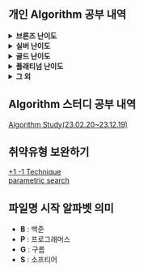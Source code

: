 ## 개인 Algorithm 공부 내역
<details>
<summary> <b>브론즈 난이도</b> </summary>

|                               문제명(링크)                                | 난이도 |          유형           |                           비고                           |
|:--------------------------------------------------------------------:|:---:|:---------------------:|:------------------------------------------------------:|
|         [최대공약수와 최소공배수](https://www.acmicpc.net/problem/2609)         | B1  |          수학           |      [대회 문제](https://www.acmicpc.net/category/74)      |
|              [평균](https://www.acmicpc.net/problem/1546)              | B1  |       수학, 사칙연산        |                                                        |
|        [Slice String](https://www.acmicpc.net/problem/30034)         | B1  |    구현, 자료 구조, 문자열     | [대회 문제](https://www.acmicpc.net/category/detail/3910)  |
|            [단어 공부](https://www.acmicpc.net/problem/1157)             | B1  |        구현, 문자열        |                                                        |
|         [달팽이는 올라가고 싶다](https://www.acmicpc.net/problem/2869)         | B1  |          수학           |  [대회 문제](https://www.acmicpc.net/category/detail/76)   |
|          [부녀회장이 될테야](https://www.acmicpc.net/problem/2775)           | B1  |      수학, 구현, DP       |                                                        |
|         [소수가 아닌 수 2](https://www.acmicpc.net/problem/29196)          | B1  |       수학, 애드 혹        | [대회 문제](https://www.acmicpc.net/category/detail/3769)  |
|        [3단 초콜릿 아이스크림](https://www.acmicpc.net/problem/28255)         | B1  |        구현, 문자열        | [대회 문제](https://www.acmicpc.net/category/detail/3610)  |
|             [컵홀더](https://www.acmicpc.net/problem/2810)              | B1  |     구현, 그리디, 문자열      |  [대회 문제](https://www.acmicpc.net/category/detail/71)   |
|            [팰린드롬수](https://www.acmicpc.net/problem/1259)             | B1  |        구현, 문자열        | [대회 문제](https://www.acmicpc.net/category/detail/1142)  |
|           [Hashing](https://www.acmicpc.net/problem/15829)           | B2  |      구현, 문자열, 해싱      |     [대회 문제](https://www.acmicpc.net/category/701)      |
|            [OX 퀴즈](https://www.acmicpc.net/problem/8958)             | B2  |        구현, 문자열        | [대회 문제](https://www.acmicpc.net/category/detail/1067)  |
|      [Union Maplestory](https://www.acmicpc.net/problem/28455)       | B2  |        구현, 정렬         | [대회 문제](https://www.acmicpc.net/category/detail/3675)  |
|            [TV 크기](https://www.acmicpc.net/problem/1297)             | B2  |     기하학, 피타고라스 정리     |                                                        |
|            [단어의 개수](https://www.acmicpc.net/problem/1152)            | B2  |        구현, 문자열        |                                                        |
|             [거스름돈](https://www.acmicpc.net/problem/5585)             | B2  |          그리디          |  [대회 문제](https://www.acmicpc.net/category/detail/553)  |
|          [럭키 스트레이트](https://www.acmicpc.net/problem/18406)           | B2  |        구현, 문자열        |                                                        |
|            [모스 부호](https://www.acmicpc.net/problem/29701)            | B2  |  구현, 자료 구조, 문자열, 해시   | [대회 문제](https://www.acmicpc.net/category/detail/3867)  |
|            [문자열 반복](https://www.acmicpc.net/problem/2675)            | B2  |        구현, 문자열        |   [대회 문제](https://www.acmicpc.net/category/detail/5)   |
|              [벌집](https://www.acmicpc.net/problem/2292)              | B2  |          수학           | [대회 문제](https://www.acmicpc.net/category/detail/1089)  |
|             [분해합](https://www.acmicpc.net/problem/2231)              | B2  |         완전 탐색         | [대회 문제](https://www.acmicpc.net/category/detail/1067)  |
|             [블랙잭](https://www.acmicpc.net/problem/2798)              | B2  |         완전 탐색         |  [대회 문제](https://www.acmicpc.net/category/detail/73)   |
|              [상수](https://www.acmicpc.net/problem/2908)              | B2  |        수학, 구현         |  [대회 문제](https://www.acmicpc.net/category/detail/85)   |
|            [소수 찾기](https://www.acmicpc.net/problem/1978)             | B2  |    수학, 정수론, 소수 판정     |                                                        |
|            [숫자의 갯수](https://www.acmicpc.net/problem/2577)            | B2  |     수학, 구현, 사칙연산      |      [대회 문제](https://www.acmicpc.net/category/70)      |
|            [시험 감독](https://www.acmicpc.net/problem/13458)            | B2  |       수학, 사칙연산        |                                                        |
|           [알파벳 찾기](https://www.acmicpc.net/problem/10809)            | B2  |        구현, 문자열        |                                                        |
|          [점심시간 레이스](https://www.acmicpc.net/problem/28236)           | B2  |       수학, 사칙연산        | [대회 문제](https://www.acmicpc.net/category/detail/3608)  |
|           [ACM 호텔](https://www.acmicpc.net/problem/10250)            | B3  |     수학, 구현, 사칙연산      | [대회 문제](https://www.acmicpc.net/category/detail/1283)  |
|         [Since 1973](https://www.acmicpc.net/problem/28135)          | B3  |     수학, 구현, 사칙연산      |     [대회 문제](https://www.acmicpc.net/category/848)      |
|             [최댓값](https://www.acmicpc.net/problem/2562)              | B3  |          구현           |      [대회 문제](https://www.acmicpc.net/category/68)      |
|           [Фигурки](https://www.acmicpc.net/problem/29029)           | B3  |        구현, 그리디        |     [대회 문제](https://www.acmicpc.net/category/892)      |
|            [네 번째 점](https://www.acmicpc.net/problem/3009)            | B3  |        구현, 기하학        |     [대회 문제](https://www.acmicpc.net/category/100)      |
|         [첨탑 밀어서 부수기](https://www.acmicpc.net/problem/28014)          | B3  |          그리디          |     [대회 문제](https://www.acmicpc.net/category/844)      |
|            [브실혜성](https://www.acmicpc.net/problem/29722)             | B3  |        수학, 구현         | [대회 문제](https://www.acmicpc.net/category/detail/3876)  |
|           [삼각형과 세 변](https://www.acmicpc.net/problem/5073)           | B3  |      수학, 구현, 기하학      |  [대회 문제](https://www.acmicpc.net/category/detail/445)  |
|          [세탁소 사장 동혁](https://www.acmicpc.net/problem/2720)           | B3  |     수학, 그리디, 사칙연산     |  [대회 문제](https://www.acmicpc.net/category/detail/10)   |
|          [직사각형에서 탈출](https://www.acmicpc.net/problem/1085)           | B3  |        수학, 기하학        |                                                        |
|            [직각삼각형](https://www.acmicpc.net/problem/4153)             | B3  |    수학, 기하학, 피타고라스     |  [대회 문제](https://www.acmicpc.net/category/detail/475)  |
|           [최소, 최대](https://www.acmicpc.net/problem/10818)            | B3  |        수학, 구현         |                                                        |
|           [최장 스트릭](https://www.acmicpc.net/problem/29752)            | B3  |          구현           |     [대회 문제](https://www.acmicpc.net/category/209)      |
|            [택시 기하학](https://www.acmicpc.net/problem/3053)            | B3  |        수학, 기하학        |  [대회 문제](https://www.acmicpc.net/category/detail/108)  |
|         [팰린드롬인지 확인하기](https://www.acmicpc.net/problem/10988)         | B3  |        구현, 문자열        |                                                        |
|           [DKSH 찾기](https://www.acmicpc.net/problem/29766)           | B4  |        구현, 문자열        | [대회 문제](https://www.acmicpc.net/category/detail/3869)  |
|          [Archivist](https://www.acmicpc.net/problem/28454)          | B4  |          구현           | [대회 문제](https://www.acmicpc.net/category/detail/2348)  |
|      [Goodbye, Code Jam](https://www.acmicpc.net/problem/29738)      | B4  |          구현           | [대회 문제](https://www.acmicpc.net/category/detail/3876)  |
|             [모비스](https://www.acmicpc.net/problem/28074)             | B4  |        구현, 문자열        |     [대회 문제](https://www.acmicpc.net/category/846)      |
|   [Рождественская лотерея](https://www.acmicpc.net/problem/29683)    | B4  |       수학, 사칙연산        |     [대회 문제](https://www.acmicpc.net/category/924)      |
|          [Oddities](https://www.acmicpc.net/problem/10480)           | B4  |     수학, 구현, 사칙연산      | [대회 문제](https://www.acmicpc.net/category/detail/1308)  |
|       [Previous Level](https://www.acmicpc.net/problem/28453)        | B4  |     구현, 많은 조건 분기      | [대회 문제](https://www.acmicpc.net/category/detail/3675)  |
|         [Rust Study](https://www.acmicpc.net/problem/30033)          | B4  |          구현           | [대회 문제](https://www.acmicpc.net/category/detail/3910)  |
|            [Файлы](https://www.acmicpc.net/problem/29546)            | B4  |        구현, 문자열        | [대회 문제](https://www.acmicpc.net/category/detail/3827)  |
| [Advance to Taoyuan Regional](https://www.acmicpc.net/problem/30319) | B4  |     수학, 구현, 사칙연산      | [대회 문제](https://www.acmicpc.net/category/detail/3989)  |
|          [공백 없는 A+B](https://www.acmicpc.net/problem/15873)          | B4  |  수학, 사칙연산, 많은 조건 분기   |                                                        |
|           [Поп-ит](https://www.acmicpc.net/problem/30585)            | B4  |        구현, 문자열        | [대회 문제](https://www.acmicpc.net/category/detail/4023)  |
|  [Amusement Park Adventure](https://www.acmicpc.net/problem/29986)   | B4  |          구현           | [대회 문제](https://www.acmicpc.net/category/detail/3902)  |
|       [Торговый центр](https://www.acmicpc.net/problem/28648)        | B4  |     수학, 구현, 사칙연산      |     [대회 문제](https://www.acmicpc.net/category/875)      |
|             [별 찍기](https://www.acmicpc.net/problem/2439)             | B4  |          구현           |                                                        |
|    [gahui and sousenkyo 3](https://www.acmicpc.net/problem/30793)    | B4  |     수학, 구현, 사칙연산      | [대회 문제](https://www.acmicpc.net/category/detail/4069)  |
|       [브실이와 친구가 되고 싶어](https://www.acmicpc.net/problem/29736)        | B4  |     수학, 구현, 사칙연산      | [대회 문제](https://www.acmicpc.net/category/detail/3876)  |
|    [gahui and sousenkyo 1](https://www.acmicpc.net/problem/30791)    | B4  |          구현           | [대회 문제](https://www.acmicpc.net/category/detail/4069)) |
|           [삼각형 외우기](https://www.acmicpc.net/problem/10101)           | B4  |        구현, 기하학        | [대회 문제](https://www.acmicpc.net/category/detail/1261)  |
|            [숫자의 합](https://www.acmicpc.net/problem/11720)            | B4  |      수학, 구현, 문자열      |                                                        |
|           [알파벳 갯수](https://www.acmicpc.net/problem/10808)            | B4  |        구현, 문자열        |                                                        |
|           [인공지능 시계](https://www.acmicpc.net/problem/2530)            | B4  |       수학, 사칙연산        |      [대회 문제](https://www.acmicpc.net/category/58)      |
|        [Triple Sevens](https://www.acmicpc.net/problem/31518)        | B4  |          구현           |     [대회 문제](https://www.acmicpc.net/category/1019)     |
|          [Cornhole](https://www.acmicpc.net/problem/27855)           | B4  |     수학, 구현, 사칙연산      | [대회 문제](https://www.acmicpc.net/category/detail/3555)  |
|          [치즈버거 만들기](https://www.acmicpc.net/problem/30017)           | B4  |     수학, 구현, 사칙연산      |     [대회 문제](https://www.acmicpc.net/category/943)      |
|    [Fold the Paper Nicely](https://www.acmicpc.net/problem/26340)    | B4  |     수학, 구현, 사칙연산      | [대회 문제](https://www.acmicpc.net/category/detail/3267)  |
|           [Periods](https://www.acmicpc.net/problem/26560)           | B4  |          문자열          |     [대회 문제](https://www.acmicpc.net/category/786)      |
|             [시계탑](https://www.acmicpc.net/problem/31561)             | B4  |       수학, 사칙연산        | [대회 문제](https://www.acmicpc.net/category/detail/4171)  |
|      [Äpplen och päron](https://www.acmicpc.net/problem/21354)       | B4  |     수학, 구현, 사칙연산      |     [대회 문제](https://www.acmicpc.net/category/523)      |
|   [Good Coin Denomination](https://www.acmicpc.net/problem/26350)    | B4  |          구현           | [대회 문제](https://www.acmicpc.net/category/detail/3268)  |
| [現れている数字 (Appearing Numbers)](https://www.acmicpc.net/problem/31609) | B4  |          구현           | [대회 문제](https://www.acmicpc.net/category/detail/4174)  |
|     [画数数え (Stroke Count)](https://www.acmicpc.net/problem/31612)     | B4  |     수학, 문자열, 사칙연산     | [대회 문제](https://www.acmicpc.net/category/detail/4174)  |
|   [揃った文字 (Matched Letters)](https://www.acmicpc.net/problem/31616)   | B4  |        구현, 문자열        | [대회 문제](https://www.acmicpc.net/category/detail/4174)  |
|   [三連続 (Three Consecutive)](https://www.acmicpc.net/problem/31636)   | B4  |        구현, 문자열        | [대회 문제](https://www.acmicpc.net/category/detail/4178)  |
|         [Sticky Keys](https://www.acmicpc.net/problem/31656)         | B4  |        구현, 문자열        | [대회 문제](https://www.acmicpc.net/category/detail/4183)  |
|     [和の判定 (Sum Checker)](https://www.acmicpc.net/problem/31607)      | B4  |       수학, 사칙연산        | [대회 문제](https://www.acmicpc.net/category/detail/4174)  |
|          [桁 (Digit)](https://www.acmicpc.net/problem/31615)          | B4  |       수학, 사칙연산        | [대회 문제](https://www.acmicpc.net/category/detail/4174)  |
|           [Комната](https://www.acmicpc.net/problem/27245)           | B4  |       수학, 사칙연산        | [대회 문제](https://www.acmicpc.net/category/detail/3454)  |
|        [Sun and Moon](https://www.acmicpc.net/problem/27590)         | B4  | 구현, 브루트포스 알고리즘, 시뮬레이션 | [대회 문제](https://www.acmicpc.net/category/detail/3516)  |
|         [Rain Diary](https://www.acmicpc.net/problem/27182)          | B4  |       수학, 사칙연산        | [대회 문제](https://www.acmicpc.net/category/detail/3445)  |
|       [Любитель нулей](https://www.acmicpc.net/problem/27257)        | B4  |   수학, 구현, 문자열, 사칙연산   | [대회 문제](https://www.acmicpc.net/category/detail/3457)  |
|        [Poziome serca](https://www.acmicpc.net/problem/26772)        | B4  |          구현           |     [대회 문제](https://www.acmicpc.net/category/719)      |
|         [Vowel Count](https://www.acmicpc.net/problem/26314)         | B4  |        구현, 문자열        | [대회 문제](https://www.acmicpc.net/category/detail/3265)  |
|           [특별한 가지](https://www.acmicpc.net/problem/31668)            | B4  |       수학, 사칙연산        | [대회 문제](https://www.acmicpc.net/category/detail/4188)  |
|      [SciComLove (2024)](https://www.acmicpc.net/problem/31746)      | B4  |        구현, 문자열        | [대회 문제](https://www.acmicpc.net/category/detail/4193)  |
|        [Deliv-e-droid](https://www.acmicpc.net/problem/28248)        | B4  |     수학, 구현, 사칙연산      | [대회 문제](https://www.acmicpc.net/category/detail/3615)  |
|      [Граничные клетки](https://www.acmicpc.net/problem/27213)       | B4  |       수학, 사칙연산        | [대회 문제](https://www.acmicpc.net/category/detail/3448)  |
|         [Greetings!](https://www.acmicpc.net/problem/17548)          | B4  |        구현, 문자열        | [대회 문제](https://www.acmicpc.net/category/detail/2066)  |
|        [가희와 클럽 오디션 1](https://www.acmicpc.net/problem/30794)         | B4  |   수학, 구현, 문자열, 사칙연산   | [대회 문제](https://www.acmicpc.net/category/detail/4069)  |
|          [Gömda ord](https://www.acmicpc.net/problem/24196)          | B4  |        구현, 문자열        |     [대회 문제](https://www.acmicpc.net/category/632)      |
|          [Shipping](https://www.acmicpc.net/problem/26530)           | B4  |     수학, 구현, 사칙연산      |     [대회 문제](https://www.acmicpc.net/category/784)      |
|         [Big Number](https://www.acmicpc.net/problem/26495)          | B4  |          구현           |     [대회 문제](https://www.acmicpc.net/category/785)      |
|      [Zagubiona litera](https://www.acmicpc.net/problem/26731)       | B4  |        구현, 문자열        |     [대회 문제](https://www.acmicpc.net/category/717)      |
|         [Absolutely](https://www.acmicpc.net/problem/26500)          | B4  |       수학, 사칙연산        |     [대회 문제](https://www.acmicpc.net/category/783)      |
|       [Triangle Height](https://www.acmicpc.net/problem/26592)       | B4  |       수학, 사칙연산        |     [대회 문제](https://www.acmicpc.net/category/787)      |
|          [RICE SACK](https://www.acmicpc.net/problem/9699)           | B4  |          구현           | [대회 문제](https://www.acmicpc.net/category/detail/1193)  |
|       [Buying in Bulk](https://www.acmicpc.net/problem/26332)        | B4  |       수학, 사칙연산        | [대회 문제](https://www.acmicpc.net/category/detail/3266)  |
|      [Сравнение комнат](https://www.acmicpc.net/problem/27267)       | B4  |       수학, 사칙연산        | [대회 문제](https://www.acmicpc.net/category/detail/3459)  |
|    [Corona Virus Testing](https://www.acmicpc.net/problem/25828)     | B4  |       수학, 사칙연산        | [대회 문제](https://www.acmicpc.net/category/detail/3205)  |
|            [Area](https://www.acmicpc.net/problem/28490)             | B4  |     수학, 구현, 사칙연산      | [대회 문제](https://www.acmicpc.net/category/detail/3640)  |
|          [Skarpetki](https://www.acmicpc.net/problem/26742)          | B4  |   수학, 구현, 문자열, 사칙연산   |     [대회 문제](https://www.acmicpc.net/category/717)      |
|        [Большой удой](https://www.acmicpc.net/problem/26057)         | B4  |       수학, 사칙연산        | [대회 문제](https://www.acmicpc.net/category/detail/3226)  |
|            [Acres](https://www.acmicpc.net/problem/26532)            | B4  |       수학, 사칙연산        |     [대회 문제](https://www.acmicpc.net/category/784)      |
|         [Majestic 10](https://www.acmicpc.net/problem/25893)         | B4  |     수학, 구현, 사칙연산      | [대회 문제](https://www.acmicpc.net/category/detail/3213)  |
|       [Find the Twins](https://www.acmicpc.net/problem/25932)        | B4  |          구현           | [대회 문제](https://www.acmicpc.net/category/detail/3216)  |
|            [Pizza](https://www.acmicpc.net/problem/26566)            | B4  |     수학, 기하학, 사칙연산     |     [대회 문제](https://www.acmicpc.net/category/786)      |
|           [Hurra!](https://www.acmicpc.net/problem/26767)            | B4  |     수학, 구현, 사칙연산      |     [대회 문제](https://www.acmicpc.net/category/719)      |
|     [末尾の文字 (Last Letter)](https://www.acmicpc.net/problem/27541)     | B4  |        구현, 문자열        | [대회 문제](https://www.acmicpc.net/category/detail/3500)  |
|           [글로벌 포닉스](https://www.acmicpc.net/problem/31775)           | B4  |        구현, 문자열        |     [대회 문제](https://www.acmicpc.net/category/1031)     |
|        [Electric Bill](https://www.acmicpc.net/problem/25881)        | B4  |       수학, 사칙연산        | [대회 문제](https://www.acmicpc.net/category/detail/3212)  |
|       [Lots of Liquid](https://www.acmicpc.net/problem/25991)        | B4  |       수학, 사칙연산        | [대회 문제](https://www.acmicpc.net/category/detail/3221)  |
|           [A+B -7](https://www.acmicpc.net/problem/11021)            | B5  |     수학, 구현, 사칙연산      |                                                        |
|             [AxB](https://www.acmicpc.net/problem/10998)             | B5  |     수학, 구현, 사칙연산      |                                                        |
|           [두 수 비교하기](https://www.acmicpc.net/problem/1330)           | B5  |          구현           |                                                        |
|          [2023 밈 투표](https://www.acmicpc.net/problem/29731)          | B5  |        구현, 문자열        | [대회 문제](https://www.acmicpc.net/category/detail/3876)  |
|           [A+B -4](https://www.acmicpc.net/problem/10951)            | B5  |     수학, 구현, 사칙연산      |                                                        |
|             [A+B](https://www.acmicpc.net/problem/1000)              | B5  |     수학, 구현, 사칙연산      |                                                        |
|             [A-B](https://www.acmicpc.net/problem/1001)              | B5  |     수학, 구현, 사칙연산      |                                                        |
|             [A/B](https://www.acmicpc.net/problem/1008)              | B5  |     수학, 구현, 사칙연산      |                                                        |
|           [Lucky 7](https://www.acmicpc.net/problem/30224)           | B5  |        수학, 구현         | [대회 문제](https://www.acmicpc.net/category/detail/3975)  |
|            [Pups](https://www.acmicpc.net/problem/26575)             | B5  |       수학, 사칙연산        |     [대회 문제](https://www.acmicpc.net/category/787)      |
|      [Welcome to SMUPC!](https://www.acmicpc.net/problem/29699)      | B5  |   수학, 구현, 문자열, 사칙연산   | [대회 문제](https://www.acmicpc.net/category/detail/3867)  |
|             [검증 수](https://www.acmicpc.net/problem/2475)             | B5  |     수학, 구현, 사칙연산      |      [대회 문제](https://www.acmicpc.net/category/62)      |
|          [X보다 작은 수](https://www.acmicpc.net/problem/10871)           | B5  |          구현           |                                                        |
|             [삼각형](https://www.acmicpc.net/problem/29751)             | B5  |     수학, 기하학, 사칙연산     |     [대회 문제](https://www.acmicpc.net/category/209)      |
|             [세금](https://www.acmicpc.net/problem/20492)              | B5  |       수학, 사칙연산        | [대회 문제](https://www.acmicpc.net/category/detail/2376)  |
|           [세제곱의 합](https://www.acmicpc.net/problem/28701)            | B5  |     수학, 구현, 사칙연산      | [대회 문제](https://www.acmicpc.net/category/detail/3707)  |
|     [조별과제를 하려는데 조장이 사라졌다](https://www.acmicpc.net/problem/15727)     | B5  |       수학, 사칙연산        |     [대회 문제](https://www.acmicpc.net/category/789)      |
|         [코드마스터 2023](https://www.acmicpc.net/problem/28235)          | B5  |          구현           | [대회 문제](https://www.acmicpc.net/category/detail/3608)  |
|             [학점계산](https://www.acmicpc.net/problem/2754)             | B5  |        구현, 문자열        |                                                        |
|            [행렬 덧셈](https://www.acmicpc.net/problem/2738)             | B5  |        수학, 구현         |                                                        |
|         [果物 (Fruit)](https://www.acmicpc.net/problem/31606)          | B5  |       수학, 사칙연산        |  대회 문제](https://www.acmicpc.net/category/detail/4174)  |
|    [飴の袋詰め (Drops Packing)](https://www.acmicpc.net/problem/31610)    | B5  |       수학, 사칙연산        |  대회 문제](https://www.acmicpc.net/category/detail/4174)  |
|        [火曜日 (Tuesday)](https://www.acmicpc.net/problem/31611)        | B5  |     수학, 구현, 사칙연산      |  대회 문제](https://www.acmicpc.net/category/detail/4174)  |
|         [分 (Minutes)](https://www.acmicpc.net/problem/31614)         | B5  |       수학, 사칙연산        |  대회 문제](https://www.acmicpc.net/category/detail/4174)  |
|  [ハミング距離 (Hamming Distance)](https://www.acmicpc.net/problem/31608)  | B5  |        구현, 문자열        |  대회 문제](https://www.acmicpc.net/category/detail/4174)  |
|       [Adding Trouble](https://www.acmicpc.net/problem/31654)        | B5  |        구현, 문자열        |  대회 문제](https://www.acmicpc.net/category/detail/4183)  |

</details>

<details>
<summary> <b>실버 난이도</b> </summary>

|                                   문제명(링크)                                    | 난이도 |           유형           |                          비고                           |
|:----------------------------------------------------------------------------:|:---:|:----------------------:|:-----------------------------------------------------:|
|             [구간 합 구하기 5](https://www.acmicpc.net/problem/11660)              | S1  |        DP, 누적 합        |                                                       |
|                  [곱셈](https://www.acmicpc.net/problem/1629)                  | S1  |       수학, 분할 정복        |                                                       |
|               [1로 만들기2](https://www.acmicpc.net/problem/12852)               | S1  |       DP, Graph        |                                                       |
|                  [Z](https://www.acmicpc.net/problem/1074)                   | S1  |       분할 정복, 재귀        |                                                       |
|                 [INK](https://www.acmicpc.net/problem/30036)                 | S1  |       구현, 시뮬레이션        | [대회 문제](https://www.acmicpc.net/category/detail/3910) |
|               [단지번호붙이기](https://www.acmicpc.net/problem/2667)                | S1  |     그래프, DFS, BFS      |     [대회 문제](https://www.acmicpc.net/category/82)      |
|                [미로 탐색](https://www.acmicpc.net/problem/2178)                 | S1  |        그래프, BFS        |                                                       |
|              [블랙홀과 소행성](https://www.acmicpc.net/problem/29755)               | S1  |       정렬, 이분 탐색        |     [대회 문제](https://www.acmicpc.net/category/209)     |
| [세상에는 많은 유튜버가 있고, 그중에서 버츄얼 유튜버도 존재한다](https://www.acmicpc.net/problem/29754) | S1  |     구현, 자료 구조, 해시      |     [대회 문제](https://www.acmicpc.net/category/209)     |
|                 [숨바꼭질](https://www.acmicpc.net/problem/1697)                 | S1  |        그래프, BFS        |     [대회 문제](https://www.acmicpc.net/category/162)     |
|               [쉬운 계단 수](https://www.acmicpc.net/problem/10844)               | S1  |           DP           |                                                       |
|              [연산자 끼워넣기](https://www.acmicpc.net/problem/14888)               | S1  |      완전 탐색, 백트래킹       |                                                       |
|            [오늘은 OS 숙제 제출일](https://www.acmicpc.net/problem/2730)             | S1  |   구현, 문자열, 완전 탐색, 파싱   |  [대회 문제](https://www.acmicpc.net/category/detail/11)  |
|                [정수 삼각형](https://www.acmicpc.net/problem/1932)                | S1  |           DP           |     [대회 문제](https://www.acmicpc.net/category/570)     |
|              [카드 합체 놀이](https://www.acmicpc.net/problem/15903)               | S1  |   자료 구조, 그리디, 우선순위 큐   | [대회 문제](https://www.acmicpc.net/category/detail/1891) |
|                [포도주 시식](https://www.acmicpc.net/problem/2156)                | S1  |           DP           |                                                       |
|                [회의실 배정](https://www.acmicpc.net/problem/1931)                | S1  |        그리디, 정렬         |                                                       |
|                [나무 자르기](https://www.acmicpc.net/problem/2805)                | S2  |    이분 탐색, 매개 변수 탐색     |  [대회 문제](https://www.acmicpc.net/category/detail/72)  |
|               [DFS와 BFS](https://www.acmicpc.net/problem/1260)               | S2  |          그래프           |                                                       |
|                [랜선 자르기](https://www.acmicpc.net/problem/1654)                | S2  |     이분탐색, 매개변수 탐색      |                                                       |
|               [마인크래프트](https://www.acmicpc.net/problem/18111)                | S2  |       구현, 완전 탐색        |     [대회 문제](https://www.acmicpc.net/category/693)     |
|               [병사 배치하기](https://www.acmicpc.net/problem/18353)               | S2  |   DP,가장 긴 증가하는 부분 수열   |                                                       |
|               [부분 수열의 합](https://www.acmicpc.net/problem/1182)               | S2  |      완전 탐색, 백트래킹       |                                                       |
|               [색종이 만들기](https://www.acmicpc.net/problem/2630)                | S2  |       분할 정복, 재귀        |     [대회 문제](https://www.acmicpc.net/category/77)      |
|                [스택 수열](https://www.acmicpc.net/problem/1874)                 | S2  |       자료 구조, 스택        |                                                       |
|                 [에디터](https://www.acmicpc.net/problem/1406)                  | S2  |    자료 구조, 스택, 연결리스트    |                                                       |
|              [연결 요소의 개수](https://www.acmicpc.net/problem/11724)              | S2  |     그래프, DFS, BFS      |                                                       |
|                [유기농 배추](https://www.acmicpc.net/problem/1012)                | S2  |     그래프, DFS, BFS      |                                                       |
|                [좌표 압축](https://www.acmicpc.net/problem/18870)                | S2  |       정렬, 좌표 압축        |                                                       |
|               [초콜릿 보관함](https://www.acmicpc.net/problem/28256)               | S2  |    구현, 그래프, 문자열, 정렬    | [대회 문제](https://www.acmicpc.net/category/detail/3610) |
|                [최대 힙](https://www.acmicpc.net/problem/11279)                 | S2  |     자료 구조, 우선순위 큐      |                                                       |
|                 [최소 힙](https://www.acmicpc.net/problem/1927)                 | S2  |     자료 구조, 우선순위 큐      |                                                       |
|              [트리의 부모 찾기](https://www.acmicpc.net/problem/11725)              | S2  |   그래프, 트리, BFS, DFS    |                                                       |
|            [특정 거리의 도시 찾기](https://www.acmicpc.net/problem/18352)             | S2  | 그래프, BFS, 다익스트라, 최단 경로 |                                                       |
|                [1로 만들기](https://www.acmicpc.net/problem/1463)                | S3  |           DP           |                                                       |
|               [2xn 타일링](https://www.acmicpc.net/problem/11726)               | S3  |           DP           |                                                       |
|              [2xn 타일링2](https://www.acmicpc.net/problem/11727)               | S3  |           DP           |                                                       |
|              [1,2,3 더하기](https://www.acmicpc.net/problem/9095)               | S3  |          그리디           | [대회 문제](https://www.acmicpc.net/category/detail/884)  |
|              [N과 M (2)](https://www.acmicpc.net/problem/15650)               | S3  |          백트래킹          |                                                       |
|              [N과 M (5)](https://www.acmicpc.net/problem/15654)               | S3  |          백트래킹          |                                                       |
|                [프린터 큐](https://www.acmicpc.net/problem/1966)                 | S3  |   구현, 자료구조, 시뮬레이션, 큐   |  [대회 문제](https://www.acmicpc.net/category/detail/55)  |
|         [개발자 지망생 구름이의 취업 뽀개기](https://www.acmicpc.net/problem/29155)         | S3  |        그리디, 정렬         | [대회 문제](https://www.acmicpc.net/category/detail/3855) |
|                [계단 오르기](https://www.acmicpc.net/problem/2579)                | S3  |           DP           |     [대회 문제](https://www.acmicpc.net/category/70)      |
|                 [바이러스](https://www.acmicpc.net/problem/2606)                 | S3  |     그래프, DFS, BFS      |     [대회 문제](https://www.acmicpc.net/category/74)      |
|                [소수 구하기](https://www.acmicpc.net/problem/1929)                | S3  |     수학, 정수론, 소수 판정     |                                                       |
|                [수리공 항승](https://www.acmicpc.net/problem/1449)                | S3  |        그리디, 정렬         |                                                       |
|                 [안테나](https://www.acmicpc.net/problem/18310)                 | S3  |      수학, 그리디, 정렬       |                                                       |
|                [어린 왕자](https://www.acmicpc.net/problem/1004)                 | S3  |        수학, 기하학         |                                                       |
|             [재밌는 나머지 연산](https://www.acmicpc.net/problem/28138)              | S3  |     수학, 정수론, 소수 판정     |    [대회 문제](https://www.acmicpc.net/problem/28138)     |
|                  [조합](https://www.acmicpc.net/problem/2407)                  | S3  |    수학, 조합론, 큰 수 연산     |                                                       |
|                  [터렛](https://www.acmicpc.net/problem/1002)                  | S3  |   수학, 기하학, 많은 조건 분기    |                                                       |
|                 [통계학](https://www.acmicpc.net/problem/2108)                  | S3  |       수학, 구현, 정렬       |                                                       |
|                 [퇴사](https://www.acmicpc.net/problem/14501)                  | S3  |       DP, 완전 탐색        |                                                       |
|               [팰린드롬 만들기](https://www.acmicpc.net/problem/1213)               | S3  |      구현, 그리디, 문자열      |                                                       |
|               [피보나치 함수](https://www.acmicpc.net/problem/1003)                | S3  |           DP           |                                                       |
|                  [괄호](https://www.acmicpc.net/problem/9012)                  | S4  |     자료 구조, 문자열, 스택     | [대회 문제](https://www.acmicpc.net/category/detail/1081) |
|              [solved.ac](https://www.acmicpc.net/problem/18110)              | S4  |       수학, 구현, 정렬       |     [대회 문제](https://www.acmicpc.net/category/693)     |
|                 [30](https://www.acmicpc.net/problem/10610)                  | S4  |    수학, 그리디, 정렬, 문자열    | [대회 문제](https://www.acmicpc.net/category/detail/1322) |
|                 [ATM](https://www.acmicpc.net/problem/11399)                 | S4  |        그리디, 정렬         |                                                       |
|                 [국영수](https://www.acmicpc.net/problem/10825)                 | S4  |           정렬           |                                                       |
|               [균형 잡힌 세상](https://www.acmicpc.net/problem/4949)               | S4  |     자료 구조, 문자열, 스택     |                                                       |
|                 [기타줄](https://www.acmicpc.net/problem/1049)                  | S4  |        수학, 그리디         |                                                       |
|           [나는야 포켓몬 마스터 이다솜](https://www.acmicpc.net/problem/1620)            | S4  |       자료 구조, 해시        |                                                       |
|                  [덱](https://www.acmicpc.net/problem/10866)                  | S4  |      구현, 자료 구조, 덱      |                                                       |
|                [동전 0](https://www.acmicpc.net/problem/11047)                 | S4  |          그리디           |                                                       |
|                 [듣보잡](https://www.acmicpc.net/problem/1764)                  | S4  |   자료 구조, 문자열, 정렬, 해시   |                                                       |
|               [문자열 집합](https://www.acmicpc.net/problem/14425)                | S4  |     자료 구조, 해시, 트리      |                                                       |
|                [설탕 배달](https://www.acmicpc.net/problem/2839)                 | S4  |      수학, DP, 그리디       |  [대회 문제](https://www.acmicpc.net/category/detail/81)  |
|                 [수 찾기](https://www.acmicpc.net/problem/1920)                 | S4  |    자료 구조, 정렬, 이분 탐색    |                                                       |
|                 [스택](https://www.acmicpc.net/problem/10828)                  | S4  |     구현, 자료 구조, 스택      |                                                       |
|               [요세푸스 문제](https://www.acmicpc.net/problem/1158)                | S4  |      구현, 자료 구조, 큐      |                                                       |
|              [우당탕탕 영화예매](https://www.acmicpc.net/problem/29700)              | S4  |  구현, 문자열, 완전 탐색, 누적 합  | [대회 문제](https://www.acmicpc.net/category/detail/3867) |
|               [점수를 최대로](https://www.acmicpc.net/problem/29767)               | S4  |      그리디, 정렬, 누적합      | [대회 문제](https://www.acmicpc.net/category/detail/3869) |
|                 [제로](https://www.acmicpc.net/problem/10773)                  | S4  |     구현, 자료 구조, 스택      | [대회 문제](https://www.acmicpc.net/category/detail/1345) |
|                [최소 성적](https://www.acmicpc.net/problem/29753)                | S4  |  수학, 구현, 사칙연산, 큰 수 연산  |     [대회 문제](https://www.acmicpc.net/category/209)     |
|              [체스판 다시 칠하기](https://www.acmicpc.net/problem/1018)              | S4  |         완전 탐색          |                                                       |
|                 [카드 2](https://www.acmicpc.net/problem/2164)                 | S4  |        자료 구조, 큐        |                                                       |
|                  [큐](https://www.acmicpc.net/problem/10845)                  | S4  |        자료 구조, 큐        |                                                       |
|              [2차원 배열의 합](https://www.acmicpc.net/problem/2167)               | S5  |        구현, 누적합         |                                                       |
|                [BABBA](https://www.acmicpc.net/problem/9625)                 | S5  |           DP           |                                                       |
|                [D-Day](https://www.acmicpc.net/problem/1308)                 | S5  |           구현           |                                                       |
|                [거스름돈](https://www.acmicpc.net/problem/14916)                 | S5  |       수학,그리디, DP       |     [대회 문제](https://www.acmicpc.net/category/788)     |
|           [Array Rotation](https://www.acmicpc.net/problem/28456)            | S5  |       구현, 시뮬레이션        | [대회 문제](https://www.acmicpc.net/category/detail/3675) |
|               [그룹 단어 체커](https://www.acmicpc.net/problem/1316)               | S5  |        구현, 문자열         |                                                       |
|               [나이순 정렬](https://www.acmicpc.net/problem/10814)                | S5  |           정렬           |                                                       |
|                [날짜 계산](https://www.acmicpc.net/problem/1476)                 | S5  |     수학, 완전 탐색, 정수론     |                                                       |
|               [너의 평점은](https://www.acmicpc.net/problem/25206)                | S5  |      수학, 구현, 문자열       | [대회 문제](https://www.acmicpc.net/category/detail/3124) |
|                [다리 놓기](https://www.acmicpc.net/problem/1010)                 | S5  |      수학, DP, 조합론       |                                                       |
|                [단어 나누기](https://www.acmicpc.net/problem/1251)                | S5  |   구현, 문자열, 완전 탐색, 정렬   |                                                       |
|                [단어 정렬](https://www.acmicpc.net/problem/1181)                 | S5  |        문자열, 정렬         |                                                       |
|                  [덩치](https://www.acmicpc.net/problem/7568)                  | S5  |       구현, 완전 탐색        |     [대회 문제](https://www.acmicpc.net/category/214)     |
|                 [뒤집기](https://www.acmicpc.net/problem/1439)                  | S5  |        그리디, 문자열        |                                                       |
|                 [막대기](https://www.acmicpc.net/problem/1094)                  | S5  |       수학, 비트마스킹        |                                                       |
|                [문서 검색](https://www.acmicpc.net/problem/1543)                 | S5  |       문자열, 완전 탐색       |                                                       |
|                [분수 찾기](https://www.acmicpc.net/problem/1193)                 | S5  |         수학, 구현         |                                                       |
|                 [색종이](https://www.acmicpc.net/problem/2563)                  | S5  |           구현           |     [대회 문제](https://www.acmicpc.net/category/68)      |
|             [정보 선생님의 야망](https://www.acmicpc.net/problem/28238)              | S5  |       구현, 완전 탐색        | [대회 문제](https://www.acmicpc.net/category/detail/3608) |
|                [셀프 넘버](https://www.acmicpc.net/problem/4673)                 | S5  |     수학, 구현, 완전 탐색      | [대회 문제](https://www.acmicpc.net/category/detail/154)  |
|                [소트인사이드](https://www.acmicpc.net/problem/1427)                | S5  |        문자열, 정렬         |                                                       |
|               [수 정렬하기 2](https://www.acmicpc.net/problem/2751)               | S5  |           정렬           |                                                       |
|                [수들의 합](https://www.acmicpc.net/problem/1789)                 | S5  |        수학, 그리디         |                                                       |
|                [숫자 카드](https://www.acmicpc.net/problem/10815)                | S5  |  자료 구조, 정렬, 이분 탐색, 해시  |                                                       |
|                [영화감독 숌](https://www.acmicpc.net/problem/1436)                | S5  |         완전 탐색          |                                                       |
|                 [올림픽](https://www.acmicpc.net/problem/8979)                  | S5  |         구현, 정렬         |     [대회 문제](https://www.acmicpc.net/category/254)     |
|             [재귀함수가 뭔가요?](https://www.acmicpc.net/problem/17478)              | S5  |         구현, 재귀         | [대회 문제](https://www.acmicpc.net/category/detail/2060) |
|               [좌표 정렬하기](https://www.acmicpc.net/problem/11650)               | S5  |           정렬           |                                                       |
|             [중복 빼고 정렬하기](https://www.acmicpc.net/problem/10867)              | S5  |           정렬           |                                                       |
|                 [집합](https://www.acmicpc.net/problem/11723)                  | S5  |       구현, 비트마스킹        |                                                       |
|         [직사각형 네개의 합집합의 면적 구하기](https://www.acmicpc.net/problem/2669)         | S5  |           구현           |     [대회 문제](https://www.acmicpc.net/category/82)      |
|                 [칠무해](https://www.acmicpc.net/problem/14729)                 | S5  |           정렬           | [대회 문제](https://www.acmicpc.net/category/detail/1757) |
|                 [카드 1](https://www.acmicpc.net/problem/2161)                 | S5  |      구현, 자료 구조, 큐      |                                                       |
|              [크로아티아 알파벳](https://www.acmicpc.net/problem/2941)               | S5  |        구현, 문자열         |     [대회 문제](https://www.acmicpc.net/problem/2941)     |
|              [팩토리얼 0의 개수](https://www.acmicpc.net/problem/1676)              | S5  |           수학           |                                                       |
|                [행렬 곱셈](https://www.acmicpc.net/problem/2740)                 | S5  |     수학, 구현, 선형대수학      |                                                       |

</details>

<details>
<summary> <b>골드 난이도</b> </summary>

|                               문제명(링크)                                | 난이도 |               유형               |                          비고                           |
|:--------------------------------------------------------------------:|:---:|:------------------------------:|:-----------------------------------------------------:|
|         [GCD(n, k)=1](https://www.acmicpc.net/problem/11689)         | G1  |               수학               |                                                       |
|            [K번째 수](https://www.acmicpc.net/problem/1300)             | G1  |        이분 탐색, 매개 변수 탐색         |                                                       |
|           [멀티탭 스케줄링](https://www.acmicpc.net/problem/1700)           | G1  |              그리디               | [대회 문제](https://www.acmicpc.net/category/detail/1086) |
|          [부분 수열의 합 2](https://www.acmicpc.net/problem/1208)          | G1  |             이분 탐색              |                                                       |
|             [서로소](https://www.acmicpc.net/problem/4355)              | G1  |            수학, 정수론             | [대회 문제](https://www.acmicpc.net/category/detail/506)  |
|           [수 정렬하기3](https://www.acmicpc.net/problem/10989)           | G1  |               정렬               |                                                       |
|             [이사](https://www.acmicpc.net/problem/17371)              | G1  |            그리디, 기하학            | [대회 문제](https://www.acmicpc.net/category/detail/2053) |
|      [가장 긴 증가하는 부분 수열 2](https://www.acmicpc.net/problem/12015)      | G2  |     이분 탐색, 가장 긴 증가하는 부분 수열     |                                                       |
|      [가장 긴 증가하는 부분 수열 3](https://www.acmicpc.net/problem/12738)      | G2  |     이분 탐색, 가장 긴 증가하는 부분 수열     |                                                       |
|           [미확인 도착지](https://www.acmicpc.net/problem/9370)            | G2  |       그래프, 다익스트라, 최단 경로        | [대회 문제](https://www.acmicpc.net/category/detail/1160) |
|        [벽 부수고 이동하기 4](https://www.acmicpc.net/problem/16946)         | G2  |         그래프, DFS, BFS          |                                                       |
|           [선분 교차 2](https://www.acmicpc.net/problem/17387)           | G2  |    기하학, 많은 조건 분기, 선분 교차 판정     |                                                       |
|          [합이 0인 네 정수](https://www.acmicpc.net/problem/7453)          | G2  |        정렬, 이분 탐색, 투 포인터        | [대회 문제](https://www.acmicpc.net/category/detail/896)  |
|        [PIZZA ALVOLOC](https://www.acmicpc.net/problem/12781)        | G3  |         가하학, 선분 교차 판정          | [대회 문제](https://www.acmicpc.net/category/detail/1492) |
|        [마법사 상어와 토네이도](https://www.acmicpc.net/problem/20057)         | G3  |           구현, 시뮬레이션            |                         삼성 기출                         |
|        [마법사 상어와 파이어스톰](https://www.acmicpc.net/problem/20058)        | G3  |      구현, 시뮬레이션, DFS, BFS       |                         삼성 기출                         |
|          [벽 부수고 이동하기](https://www.acmicpc.net/problem/2206)          | G3  |            그래프, BFS            |                                                       |
|           [선분 교차 1](https://www.acmicpc.net/problem/17386)           | G3  |         기하학, 선분 교차 판정          |                                                       |
|             [세 용액](https://www.acmicpc.net/problem/2473)             | G3  |        정렬, 이분 탐색, 투 포인터        |     [대회 문제](https://www.acmicpc.net/category/61)      |
|           [소문난 칠공주](https://www.acmicpc.net/problem/1941)            | G3  | 수학, 그래프, 완전 탐색, BFS, 백트래킹, 조합론 |     [대회 문제](https://www.acmicpc.net/category/747)     |
|           [소수의 연속합](https://www.acmicpc.net/problem/1644)            | G3  |     수학, 정수론, 투 포인터, 소수 판정      | [대회 문제](https://www.acmicpc.net/category/detail/198)  |
|            [아기 상어](https://www.acmicpc.net/problem/16236)            | G3  |      구현, 그래프, 시뮬레이션, BFS       |                                                       |
|       [하늘에서 별똥별이 빗발친다](https://www.acmicpc.net/problem/14658)        | G3  |             완전 탐색              | [대회 문제](https://www.acmicpc.net/category/detail/1749) |
|            [LCS 2](https://www.acmicpc.net/problem/9252)             | G4  |               DP               |                                                       |
|           [N-Queen](https://www.acmicpc.net/problem/9663)            | G4  |          완전 탐색, 백트래킹           |                                                       |
|     [Road Reconstruction](https://www.acmicpc.net/problem/20046)     | G4  |       그레프, 다익스트라, 최단 경로        | [대회 문제](https://www.acmicpc.net/category/detail/2330) |
|      [가장 긴 증가하는 부분 수열 4](https://www.acmicpc.net/problem/14002)      | G4  |               DP               |                                                       |
|            [게리맨더링](https://www.acmicpc.net/problem/17471)            | G4  | 수학, 그래프, 완전 탐색, BFS, DFS, 조합론  |                                                       |
|            [고층 건물](https://www.acmicpc.net/problem/1027)             | G4  |         수학, 완전 탐색, 기하학         |                                                       |
|            [공유기 설치](https://www.acmicpc.net/problem/2110)            | G4  |        이분 탐색, 매개 변수 탐색         |     [대회 문제](https://www.acmicpc.net/category/747)     |
|          [다항 함수의 적분](https://www.acmicpc.net/problem/17214)          | G4  |    수학, 문자열, 많은 조건 분기, 미적분학     |     [대회 문제](https://www.acmicpc.net/category/791)     |
|        [마법사 상어와 파이어볼](https://www.acmicpc.net/problem/20056)         | G4  |           구현, 시뮬레이션            |                         삼성 기출                         |
|             [부분합](https://www.acmicpc.net/problem/1806)              | G4  |          누적 합, 투 포인터           |  [대회 문제](https://www.acmicpc.net/category/detail/28)  |
|              [불!](https://www.acmicpc.net/problem/4179)              | G4  |            그래프, BFS            | [대회 문제](https://www.acmicpc.net/category/detail/480)  |
|           [숨바꼭질 2](https://www.acmicpc.net/problem/12851)            | G4  |            그래프, BFS            |                                                       |
|           [숨바꼭질 4](https://www.acmicpc.net/problem/13913)            | G4  |            그래프, BFS            |                                                       |
|             [스도쿠](https://www.acmicpc.net/problem/2580)              | G4  |              백트래킹              |     [대회 문제](https://www.acmicpc.net/category/70)      |
|             [연구소](https://www.acmicpc.net/problem/14502)             | G4  |      구현, 그래프, 완전 탐색, BFS       |                                                       |
|          [이중 우선순위 큐](https://www.acmicpc.net/problem/7662)           | G4  |       자료 구조, 트리. 우선 순위 큐       | [대회 문제](https://www.acmicpc.net/category/detail/1124) |
|            [주간 미팅](https://www.acmicpc.net/problem/12834)            | G4  |       그래프, 다익스트라, 최단 경로        | [대회 문제](https://www.acmicpc.net/category/detail/1124) |
|           [주사위 굴리기](https://www.acmicpc.net/problem/14499)           | G4  |           구현, 시뮬레이션            |                                                       |
|          [최소 스패닝 트리](https://www.acmicpc.net/problem/1197)           | G4  |         그래프, 최소 스패닝 트리         |                                                       |
|              [치즈](https://www.acmicpc.net/problem/2636)              | G4  |      구현, 그래프, 시뮬레이션, BFS       |     [대회 문제](https://www.acmicpc.net/category/78)      |
|           [카드 정렬하기](https://www.acmicpc.net/problem/1715)            | G4  |       자료 구조, 그리디, 우선순위 큐       |                                                       |
|           [파일 합치기3](https://www.acmicpc.net/problem/13975)           | G4  |       자료 구조, 그리디, 우선순위 큐       |                                                       |
|            [플로이드](https://www.acmicpc.net/problem/11404)             | G4  |      그래프, 최단 경로, 플로이드-워셜       |                                                       |
|           [휴게소 세우기](https://www.acmicpc.net/problem/1477)            | G4  |        이분 탐색, 매개 변수 탐색         |                                                       |
|            [A와 B](https://www.acmicpc.net/problem/12904)             | G5  |          구현, 그리디, 문자열          |                                                       |
|             [CCW](https://www.acmicpc.net/problem/11758)             | G5  |              기하학               |                                                       |
| [Fly me to the Alpha Centauri](https://www.acmicpc.net/problem/1011) | G5  |               수학               |                                                       |
|             [LCS](https://www.acmicpc.net/problem/9251)              | G5  |             DP,문자열             |                                                       |
|      [MooTube (Silver)](https://www.acmicpc.net/problem/15591)       | G5  |              그래프               |     [대회 문제](https://www.acmicpc.net/category/415)     |
|           [강의실 배정](https://www.acmicpc.net/problem/11000)            | G5  |     자료 구조, 그리디, 정렬, 우선순위 큐     |                                                       |
|           [경쟁적 전염](https://www.acmicpc.net/problem/18405)            | G5  |       구현, 그래프, BFS, DFS        |                                                       |
|           [다각형의 면적](https://www.acmicpc.net/problem/2166)            | G5  |          기하학, 다각형의 넓이          |                                                       |
|             [동전 2](https://www.acmicpc.net/problem/2294)             | G5  |               DP               |                                                       |
|             [두 용액](https://www.acmicpc.net/problem/2470)             | G5  |        정렬, 이분 탐색, 투 포인터        |     [대회 문제](https://www.acmicpc.net/category/61)      |
|           [로봇 시뮬레이션](https://www.acmicpc.net/problem/2174)           | G5  |           구현, 시뮬레이션            | [대회 문제](https://www.acmicpc.net/category/detail/216)  |
|              [배](https://www.acmicpc.net/problem/1092)               | G5  |            그리디, 정렬             |                                                       |
|        [비요뜨의 징검다리 건너기](https://www.acmicpc.net/problem/18291)        | G5  |         수학, 조합론, 분할 정복         |                                                       |
|  [빨강~ 빨강~ 파랑! 파랑! 달콤한 솜사탕!](https://www.acmicpc.net/problem/28140)   | G5  |             이분 탐색              | [대회 문제](https://www.acmicpc.net/category/detail/3593) |
|          [시간이 겹칠까?](https://www.acmicpc.net/problem/28018)           | G5  |              누적 합              |     [대회 문제](https://www.acmicpc.net/category/844)     |
|            [적록색약](https://www.acmicpc.net/problem/10026)             | G5  |         그래프, BFS, DFS          |     [대회 문제](https://www.acmicpc.net/category/296)     |
|             [전깃줄](https://www.acmicpc.net/problem/2565)              | G5  |               DP               |     [대회 문제](https://www.acmicpc.net/category/68)      |
|             [집으로](https://www.acmicpc.net/problem/1069)              | G5  |      기하학, 애드 혹, 많은 조건 분기       |                                                       |
|             [토마토](https://www.acmicpc.net/problem/7576)              | G5  |            그래프, BFS            |     [대회 문제](https://www.acmicpc.net/category/214)     |
|           [평범한 배낭](https://www.acmicpc.net/problem/12865)            | G5  |           DP, 배낭 문제            |                                                       |
|         [회문은 회문아니야!!](https://www.acmicpc.net/problem/15927)         | G5  |            문자열, 애드혹            | [대회 문제](https://www.acmicpc.net/category/detail/1892) |

</details>

<details>
<summary> <b>플래티넘 난이도</b> </summary>

|                          문제명(링크)                           | 난이도 |             유형              |                          비고                           |
|:----------------------------------------------------------:|:---:|:---------------------------:|:-----------------------------------------------------:|
|       [고속도로](https://www.acmicpc.net/problem/10254)        | P2  |    기하학, 볼록 껍질, 회전하는 캘리퍼스    | [대회 문제](https://www.acmicpc.net/category/detail/1283) |
|        [맹독방벽](https://www.acmicpc.net/problem/7420)        | P4  |         기하학, 볼록 껍질          | [대회 문제](https://www.acmicpc.net/category/detail/892)  |
| [가장 긴 증가하는 부분 수열 5](https://www.acmicpc.net/problem/14003) | P5  |    이분탐색, 가장 긴 증가하는 부분 수열    |                                                       |
| [가장 긴 팰린드롬 부분 문자열](https://www.acmicpc.net/problem/14444)  | P5  |          문자열, 매내처           |                                                       |
|      [거의 최단 경로](https://www.acmicpc.net/problem/5719)      | P5  |      그래프, 다익스트라, 최단 경로      | [대회 문제](https://www.acmicpc.net/category/detail/568)  |
|       [선분 그룹](https://www.acmicpc.net/problem/2162)        | P5  | 자료 구조, 기하학, 분리 집합, 선분 교차 판정 |                                                       |
|       [전깃줄 -2](https://www.acmicpc.net/problem/2162)       | P5  |       가장 긴 증가하는 부분 수열       |     [대회 문제](https://www.acmicpc.net/category/68)      |
</details>

<details>
<summary> <b>그 외</b> </summary>

|                                                            문제명(링크)                                                            | 난이도 |    유형     |              비고              |
|:-----------------------------------------------------------------------------------------------------------------------------:|:---:|:---------:|:----------------------------:|
|                                                           1이 될 때까지                                                            |  -  |    그리디    |                              |
|                          [h-index](https://school.programmers.co.kr/learn/courses/30/lessons/42747)                           |  -  |    정렬     |                              |
|                                                            DFS_BFS                                                            |  -  |    그래프    |                              |
|                           [가장 큰 수](https://school.programmers.co.kr/learn/courses/30/lessons/42746)                           |  -  |    정렬     |                              |
|                                                          곱하기 혹은 더하기                                                           |  -  |    정렬     |                              |
|                           [괄호 변환](https://school.programmers.co.kr/learn/courses/30/lessons/60058)                            |  -  |    정렬     | 2020 KAKAO BLIND RECRUITMENT |
|                                                              금광                                                               |  -  |    DP     |                              |
|                            [기능개발](https://school.programmers.co.kr/learn/courses/30/lessons/42586)                            |  -  |   스택, 큐   |                              |
|                                                          두 배열의 원소 교체                                                          |  -  |    정렬     |                              |
|                                                           떡볶이 떡 만들기                                                           |  -  |   이진 탐색   |                              |
|                                                          만들 수 없는 금액                                                           |  -  |    그리디    |                              |
|                                                            모험가 길드                                                             |  -  |    그리디    |                              |
|                                                             못생긴 수                                                             |  -  |    DP     |                              |
|                         [무지의 먹방 라이브](https://school.programmers.co.kr/learn/courses/30/lessons/42891)                         |  -  |    그리디    | 2019 KAKAO BLIND RECRUITMENT |
|                                                            문자열 뒤집기                                                            |  -  |    그리디    |                              |
|                                                            문자열 압축                                                             |  -  |    구현     |                              |
|                                                            문자열 재정렬                                                            |  -  |    구현     |                              |
|                                                             미로 탈출                                                             |  -  | DFS, BFS  |                              |
|                                                            볼링공 고르기                                                            |  -  |    그리디    |                              |
|                                                             부품 찾기                                                             |  -  |   이진 탐색   |                              |
|                                                      성적이 낮은 순서로 학생 출력하기                                                       |  -  |    정렬     |                              |
|                                                              소수                                                               |  -  |   소수 판정   |                              |
|                            [실패율](https://school.programmers.co.kr/learn/courses/30/lessons/42889)                             |  -  |   자료 구조   | 2019 KAKAO BLIND RECRUITMENT |
|                            [실패율](https://school.programmers.co.kr/learn/courses/30/lessons/92334)                             |  -  |    해시     | 2022 KAKAO BLIND RECRUITMENT |
|                                                             여행 계획                                                             |  -  |    그래프    |                              |
|                                                           음료수 얼려 먹기                                                           |  -  |    그래프    |                              |
|                                                             이진 탐색                                                             |  -  |   이진 탐색   |                              |
|                          [자물쇠와 열쇠](https://school.programmers.co.kr/learn/courses/30/lessons/60059)                           |  -  |   완전 탐색   | 2020 KAKAO BLIND RECRUITMENT |
|                                                             정렬 구현                                                             |  -  |    정렬     |                              |
|                                                     정렬된 배열에서 특정 수의 개수 구하기                                                     |  -  |   이진 탐색   |                              |
|                            [체육복](https://school.programmers.co.kr/learn/courses/30/lessons/42862)                             |  -  |    그리디    |                              |
|                                                           +1 -1 유형                                                            |  -  | +1 -1 유형  |                              |
|                                                           투 포인터 유형                                                            |  -  |   투 포인터   |                              |
|                                                            큰 수의 법칙                                                            |  -  |    그리디    |                              |
|                          [키패드 누르기](https://school.programmers.co.kr/learn/courses/30/lessons/67256)                           |  -  |    구현     |         2020 카카오 인턴십         |
|         [팩맨](https://www.codetree.ai/training-field/frequent-problems/problems/pacman/description?page=1&pageSize=20)         |  -  |    구현     |      삼성 2022년 상반기 오후 2번      |
|                                                             편집거리                                                              |  -  |    DP     |                              |
| [포탑 부수기](https://www.codetree.ai/training-field/frequent-problems/problems/destroy-the-turret/submissions?page=1&pageSize=20) |  -  |    구현     |      삼성 2023년 상반기 오후 1번      |
|                            [프린터](https://school.programmers.co.kr/learn/courses/30/lessons/42587)                             |  -  |   스택, 큐   |                              |
|                                                           행렬 회전시키기                                                            |  -  |    구현     |                              |
|                           [행렬의 덧셈](https://school.programmers.co.kr/learn/courses/30/lessons/12950)                           |  -  |    구현     |                              |
|                                                             회성 탐사                                                             |  -  |   최단 경로   |                              |
|                [루돌프의 반란](https://www.codetree.ai/training-field/frequent-problems/problems/rudolph-rebellion)                 |  -  | 구현, 시뮬레이션 |        삼성 기출문제(2023년)        |
</details>

## Algorithm 스터디 공부 내역
[Algorithm Study(23.02.20~23.12.19)](https://github.com/Algorithm-Study/Algorithm)

## 취약유형 보완하기
[+1 -1 Technique](https://www.codetree.ai/landing/level-test/5297/result/4?started=true&innerIdx=0)  
[parametric search](https://www.codetree.ai/landing/level-test/6652/result/4?started=true&innerIdx=0)

## 파일명 시작 알파벳 의미
- **B** : 백준
- **P** : 프로그래머스
- **G** : 구름
- **S** : 소프티어
